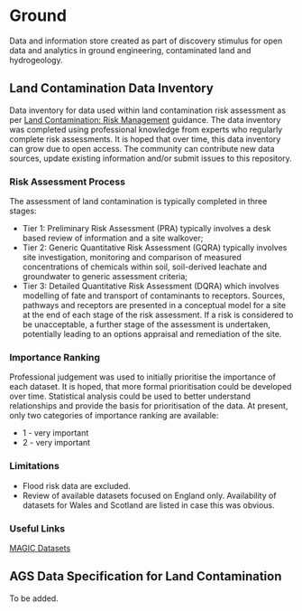 # Ground
Data and information store created as part of discovery stimulus for open data and analytics in ground engineering, contaminated land and hydrogeology.

## Land Contamination Data Inventory
Data inventory for data used within land contamination risk assessment as per [Land Contamination: Risk Management](https://www.gov.uk/guidance/land-contamination-how-to-manage-the-risks) guidance.
The data inventory was completed using professional knowledge from experts who regularly complete risk assessments. It is hoped that over time, this data inventory can grow due to open access.
The community can contribute new data sources, update existing information and/or submit issues to this repository.  
### Risk Assessment Process
The assessment of land contamination is typically completed in three stages:
* Tier 1: Preliminary Risk Assessment (PRA) typically involves a desk based review of information and a site walkover;
* Tier 2: Generic Quantitative Risk Assessment (GQRA) typically involves site investigation, monitoring and comparison of measured concentrations of chemicals within soil, soil-derived leachate
and groundwater to generic assessment criteria;
* Tier 3: Detailed Quantitative Risk Assessment (DQRA)  which involves modelling of fate and transport of contaminants to receptors.
Sources, pathways and receptors are presented in a conceptual model for a site at the end of each stage of the risk assessment. If a risk is considered to be unacceptable, a further stage of the
assessment is undertaken, potentially leading to an options appraisal and remediation of the site.
### Importance Ranking
Professional judgement was used to initially prioritise the importance of each dataset. It is hoped, that more formal prioritisation could be developed over time.
Statistical analysis could be used to better understand relationships and provide the basis for prioritisation of the data. At present, only two categories of importance ranking are available:
* 1 - very important
* 2 - very important

### Limitations
* Flood risk data are excluded.
* Review of available datasets focused on England only. Availability of datasets for Wales and Scotland are listed in case this was obvious.

### Useful Links
[MAGIC Datasets](https://magic.defra.gov.uk/Dataset_Download_Summary.htm)

## AGS Data Specification for Land Contamination
To be added.